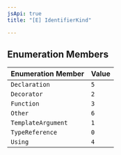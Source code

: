 ```yaml
---
jsApi: true
title: "[E] IdentifierKind"

---
```

## Enumeration Members

| Enumeration Member | Value |
| :------ | :------ |
| `Declaration` | `5` |
| `Decorator` | `2` |
| `Function` | `3` |
| `Other` | `6` |
| `TemplateArgument` | `1` |
| `TypeReference` | `0` |
| `Using` | `4` |
